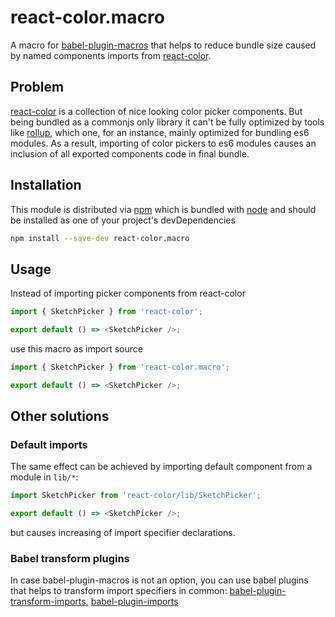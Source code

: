# react-color.macro

A macro for [babel-plugin-macros](https://github.com/kentcdodds/babel-plugin-macros)
that helps to reduce bundle size caused by named components imports
from [react-color](https://github.com/casesandberg/react-color).

## Problem

[react-color](https://github.com/casesandberg/react-color) is a
collection of nice looking color picker components. But being bundled
as a commonjs only library it can't be fully optimized by tools like
[rollup](https://rollupjs.org/), which one, for an instance,
mainly optimized for bundling es6 modules.
As a result, importing of color pickers to es6 modules
causes an inclusion of all exported components code in final bundle.

## Installation

This module is distributed via [npm](https://www.npmjs.com)
which is bundled with [node](https://nodejs.org/)
and should be installed as one of your project's devDependencies

```bash
npm install --save-dev react-color.macro
```

## Usage

Instead of importing picker components from react-color

```js
import { SketchPicker } from 'react-color';

export default () => <SketchPicker />;
```

use this macro as import source

```js
import { SketchPicker } from 'react-color.macro';

export default () => <SketchPicker />;
```

## Other solutions

### Default imports

The same effect can be achieved by importing default component from
a module in `lib/*`:

```js
import SketchPicker from 'react-color/lib/SketchPicker';

export default () => <SketchPicker />;
```

but causes increasing of import specifier declarations.

### Babel transform plugins

In case babel-plugin-macros is not an option,
you can use babel plugins that helps to transform import specifiers in
common:
[babel-plugin-transform-imports](https://bitbucket.org/amctheatres/babel-transform-imports),
[babel-plugin-imports](https://bitbucket.org/amctheatres/babel-transform-imports)
